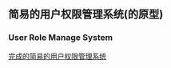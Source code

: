 ## 简易的用户权限管理系统(的原型)
### User Role Manage System
[完成的简易的用户权限管理系统](https://github.com/Sakwya/Jhomework)
